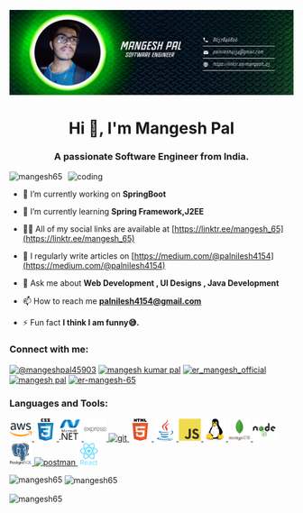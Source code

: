 ![logo](https://github.com/Mangesh65/Mangesh_65/blob/main/Green%20Professional%20Gamer%20LinkedIn%20Banner.png)
<h1 align="center">Hi 👋, I'm Mangesh Pal</h1>
<h3 align="center">A passionate Software Engineer from India.</h3>

<img align = "right" alt= "coding" width="400" src = "https://media4.giphy.com/media/lP8xu5t2DLGG045H8F/giphy.gif">

<p align="left"> <img src="https://komarev.com/ghpvc/?username=mangesh65&label=Profile%20views&color=0e75b6&style=flat" alt="mangesh65" /> </p>

- 🔭 I’m currently working on **SpringBoot**

- 🌱 I’m currently learning **Spring Framework,J2EE**

- 👨‍💻 All of my social links are available at [https://linktr.ee/mangesh_65](https://linktr.ee/mangesh_65)

- 📝 I regularly write articles on [https://medium.com/@palnilesh4154](https://medium.com/@palnilesh4154)

- 💬 Ask me about **Web Development , UI Designs , Java Development**

- 📫 How to reach me **palnilesh4154@gmail.com**

- ⚡ Fun fact **I think I am funny😅.**

<h3 align="left">Connect with me:</h3>
<p align="left">
<a href="https://twitter.com/@mangeshpal45903" target="blank"><img align="center" src="https://raw.githubusercontent.com/rahuldkjain/github-profile-readme-generator/master/src/images/icons/Social/twitter.svg" alt="@mangeshpal45903" height="30" width="40" /></a>
<a href="https://linkedin.com/in/mangesh kumar pal" target="blank"><img align="center" src="https://raw.githubusercontent.com/rahuldkjain/github-profile-readme-generator/master/src/images/icons/Social/linked-in-alt.svg" alt="mangesh kumar pal" height="30" width="40" /></a>
<a href="https://instagram.com/er_mangesh_official" target="blank"><img align="center" src="https://raw.githubusercontent.com/rahuldkjain/github-profile-readme-generator/master/src/images/icons/Social/instagram.svg" alt="er_mangesh_official" height="30" width="40" /></a>
<a href="https://medium.com/mangesh pal" target="blank"><img align="center" src="https://raw.githubusercontent.com/rahuldkjain/github-profile-readme-generator/master/src/images/icons/Social/medium.svg" alt="mangesh pal" height="30" width="40" /></a>
<a href="https://www.leetcode.com/er-mangesh-65" target="blank"><img align="center" src="https://raw.githubusercontent.com/rahuldkjain/github-profile-readme-generator/master/src/images/icons/Social/leet-code.svg" alt="er-mangesh-65" height="30" width="40" /></a>
</p>

<h3 align="left">Languages and Tools:</h3>
<p align="left"> <a href="https://aws.amazon.com" target="_blank" rel="noreferrer"> <img src="https://raw.githubusercontent.com/devicons/devicon/master/icons/amazonwebservices/amazonwebservices-original-wordmark.svg" alt="aws" width="40" height="40"/> </a> <a href="https://www.w3schools.com/css/" target="_blank" rel="noreferrer"> <img src="https://raw.githubusercontent.com/devicons/devicon/master/icons/css3/css3-original-wordmark.svg" alt="css3" width="40" height="40"/> </a> <a href="https://dotnet.microsoft.com/" target="_blank" rel="noreferrer"> <img src="https://raw.githubusercontent.com/devicons/devicon/master/icons/dot-net/dot-net-original-wordmark.svg" alt="dotnet" width="40" height="40"/> </a> <a href="https://expressjs.com" target="_blank" rel="noreferrer"> <img src="https://raw.githubusercontent.com/devicons/devicon/master/icons/express/express-original-wordmark.svg" alt="express" width="40" height="40"/> </a> <a href="https://git-scm.com/" target="_blank" rel="noreferrer"> <img src="https://www.vectorlogo.zone/logos/git-scm/git-scm-icon.svg" alt="git" width="40" height="40"/> </a> <a href="https://www.w3.org/html/" target="_blank" rel="noreferrer"> <img src="https://raw.githubusercontent.com/devicons/devicon/master/icons/html5/html5-original-wordmark.svg" alt="html5" width="40" height="40"/> </a> <a href="https://www.java.com" target="_blank" rel="noreferrer"> <img src="https://raw.githubusercontent.com/devicons/devicon/master/icons/java/java-original.svg" alt="java" width="40" height="40"/> </a> <a href="https://developer.mozilla.org/en-US/docs/Web/JavaScript" target="_blank" rel="noreferrer"> <img src="https://raw.githubusercontent.com/devicons/devicon/master/icons/javascript/javascript-original.svg" alt="javascript" width="40" height="40"/> </a> <a href="https://www.linux.org/" target="_blank" rel="noreferrer"> <img src="https://raw.githubusercontent.com/devicons/devicon/master/icons/linux/linux-original.svg" alt="linux" width="40" height="40"/> </a> <a href="https://www.mongodb.com/" target="_blank" rel="noreferrer"> <img src="https://raw.githubusercontent.com/devicons/devicon/master/icons/mongodb/mongodb-original-wordmark.svg" alt="mongodb" width="40" height="40"/> </a> <a href="https://nodejs.org" target="_blank" rel="noreferrer"> <img src="https://raw.githubusercontent.com/devicons/devicon/master/icons/nodejs/nodejs-original-wordmark.svg" alt="nodejs" width="40" height="40"/> </a> <a href="https://www.postgresql.org" target="_blank" rel="noreferrer"> <img src="https://raw.githubusercontent.com/devicons/devicon/master/icons/postgresql/postgresql-original-wordmark.svg" alt="postgresql" width="40" height="40"/> </a> <a href="https://postman.com" target="_blank" rel="noreferrer"> <img src="https://www.vectorlogo.zone/logos/getpostman/getpostman-icon.svg" alt="postman" width="40" height="40"/> </a> <a href="https://reactjs.org/" target="_blank" rel="noreferrer"> <img src="https://raw.githubusercontent.com/devicons/devicon/master/icons/react/react-original-wordmark.svg" alt="react" width="40" height="40"/> </a> </p>

<p><img align="left" src="https://github-readme-stats.vercel.app/api/top-langs?username=mangesh65&show_icons=true&locale=en&layout=compact" alt="mangesh65" /></p>

<p>&nbsp;<img align="center" src="https://github-readme-stats.vercel.app/api?username=mangesh65&show_icons=true&locale=en" alt="mangesh65" /></p>

<p><img align="center" src="https://github-readme-streak-stats.herokuapp.com/?user=mangesh65&" alt="mangesh65" /></p>
